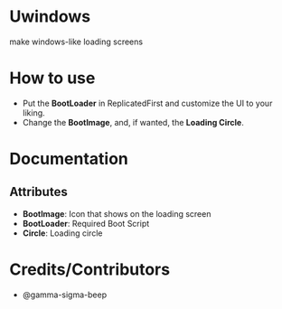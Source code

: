 # Uwindows
make windows-like loading screens
# How to use
- Put the **BootLoader** in ReplicatedFirst and customize the UI to your liking.
- Change the **BootImage**, and, if wanted, the **Loading Circle**.
# Documentation
## Attributes
- **BootImage**: Icon that shows on the loading screen
- **BootLoader**: Required Boot Script
- **Circle**: Loading circle
# Credits/Contributors
- @gamma-sigma-beep

